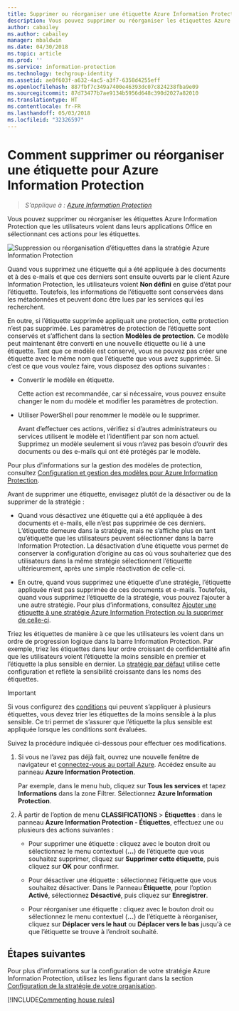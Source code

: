 ```yaml
---
title: Supprimer ou réorganiser une étiquette Azure Information Protection
description: Vous pouvez supprimer ou réorganiser les étiquettes Azure Information Protection que voient les utilisateurs.
author: cabailey
ms.author: cabailey
manager: mbaldwin
ms.date: 04/30/2018
ms.topic: article
ms.prod: ''
ms.service: information-protection
ms.technology: techgroup-identity
ms.assetid: ae0f603f-a632-4ac5-a3f7-6358d4255eff
ms.openlocfilehash: 887fbf7c349a7400e46393dc07c824238fba9e09
ms.sourcegitcommit: 87d73477b7ae9134b5956d648c390d2027a82010
ms.translationtype: HT
ms.contentlocale: fr-FR
ms.lasthandoff: 05/03/2018
ms.locfileid: "32326597"
---
```

# <a name="how-to-delete-or-reorder-a-label-for-azure-information-protection"></a>Comment supprimer ou réorganiser une étiquette pour Azure Information Protection

>*S’applique à : [Azure Information Protection](https://azure.microsoft.com/pricing/details/information-protection)*

Vous pouvez supprimer ou réorganiser les étiquettes Azure Information Protection que les utilisateurs voient dans leurs applications Office en sélectionnant ces actions pour les étiquettes.

![Suppression ou réorganisation d’étiquettes dans la stratégie Azure Information Protection](../media/info-protect-contextmenu.png)

Quand vous supprimez une étiquette qui a été appliquée à des documents et à des e-mails et que ces derniers sont ensuite ouverts par le client Azure Information Protection, les utilisateurs voient **Non défini** en guise d’état pour l’étiquette. Toutefois, les informations de l’étiquette sont conservées dans les métadonnées et peuvent donc être lues par les services qui les recherchent.

En outre, si l’étiquette supprimée appliquait une protection, cette protection n’est pas supprimée. Les paramètres de protection de l’étiquette sont conservés et s’affichent dans la section **Modèles de protection**. Ce modèle peut maintenant être converti en une nouvelle étiquette ou lié à une étiquette. Tant que ce modèle est conservé, vous ne pouvez pas créer une étiquette avec le même nom que l’étiquette que vous avez supprimée. Si c’est ce que vous voulez faire, vous disposez des options suivantes :

- Convertir le modèle en étiquette. 
    
    Cette action est recommandée, car si nécessaire, vous pouvez ensuite changer le nom du modèle et modifier les paramètres de protection.

- Utiliser PowerShell pour renommer le modèle ou le supprimer.
    
    Avant d’effectuer ces actions, vérifiez si d’autres administrateurs ou services utilisent le modèle et l’identifient par son nom actuel. Supprimez un modèle seulement si vous n’avez pas besoin d’ouvrir des documents ou des e-mails qui ont été protégés par le modèle.

Pour plus d’informations sur la gestion des modèles de protection, consultez [Configuration et gestion des modèles pour Azure Information Protection](configure-policy-templates.md).

Avant de supprimer une étiquette, envisagez plutôt de la désactiver ou de la supprimer de la stratégie :
    
- Quand vous désactivez une étiquette qui a été appliquée à des documents et e-mails, elle n’est pas supprimée de ces derniers. L’étiquette demeure dans la stratégie, mais ne s’affiche plus en tant qu’étiquette que les utilisateurs peuvent sélectionner dans la barre Information Protection. La désactivation d’une étiquette vous permet de conserver la configuration d’origine au cas où vous souhaiteriez que des utilisateurs dans la même stratégie sélectionnent l’étiquette ultérieurement, après une simple réactivation de celle-ci.

- En outre, quand vous supprimez une étiquette d’une stratégie, l’étiquette appliquée n’est pas supprimée de ces documents et e-mails. Toutefois, quand vous supprimez l’étiquette de la stratégie, vous pouvez l’ajouter à une autre stratégie. Pour plus d’informations, consultez [Ajouter une étiquette à une stratégie Azure Information Protection ou la supprimer de celle-ci](configure-policy-add-remove-label.md).

Triez les étiquettes de manière à ce que les utilisateurs les voient dans un ordre de progression logique dans la barre Information Protection. Par exemple, triez les étiquettes dans leur ordre croissant de confidentialité afin que les utilisateurs voient l’étiquette la moins sensible en premier et l’étiquette la plus sensible en dernier. La [stratégie par défaut](configure-policy-default.md) utilise cette configuration et reflète la sensibilité croissante dans les noms des étiquettes.

> [!IMPORTANT]
>Si vous configurez des [conditions](configure-policy-classification.md) qui peuvent s’appliquer à plusieurs étiquettes, vous devez trier les étiquettes de la moins sensible à la plus sensible. Ce tri permet de s’assurer que l’étiquette la plus sensible est appliquée lorsque les conditions sont évaluées.


Suivez la procédure indiquée ci-dessous pour effectuer ces modifications.

1. Si vous ne l’avez pas déjà fait, ouvrez une nouvelle fenêtre de navigateur et [connectez-vous au portail Azure](configure-policy.md#signing-in-to-the-azure-portal). Accédez ensuite au panneau **Azure Information Protection**. 
    
    Par exemple, dans le menu hub, cliquez sur **Tous les services** et tapez **Informations** dans la zone Filtrer. Sélectionnez **Azure Information Protection**.

2. À partir de l’option de menu **CLASSIFICATIONS** > **Étiquettes** : dans le panneau **Azure Information Protection - Étiquettes**, effectuez une ou plusieurs des actions suivantes : 

    - Pour supprimer une étiquette : cliquez avec le bouton droit ou sélectionnez le menu contextuel (**...**) de l’étiquette que vous souhaitez supprimer, cliquez sur **Supprimer cette étiquette**, puis cliquez sur **OK** pour confirmer. 

    - Pour désactiver une étiquette : sélectionnez l’étiquette que vous souhaitez désactiver. Dans le Panneau **Étiquette**, pour l’option **Activé**, sélectionnez **Désactivé**, puis cliquez sur **Enregistrer**.

    - Pour réorganiser une étiquette : cliquez avec le bouton droit ou sélectionnez le menu contextuel (**...**) de l’étiquette à réorganiser, cliquez sur **Déplacer vers le haut** ou **Déplacer vers le bas** jusqu'à ce que l’étiquette se trouve à l’endroit souhaité.  

## <a name="next-steps"></a>Étapes suivantes

Pour plus d’informations sur la configuration de votre stratégie Azure Information Protection, utilisez les liens figurant dans la section [Configuration de la stratégie de votre organisation](configure-policy.md#configuring-your-organizations-policy).  

[!INCLUDE[Commenting house rules](../includes/houserules.md)]

